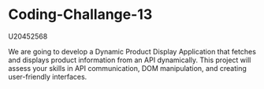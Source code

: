 # Coding-Challange-13

U20452568

We are going to develop a Dynamic Product Display Application that fetches and displays product information from an API dynamically. This project will assess your skills in API communication, DOM manipulation, and creating user-friendly interfaces.
